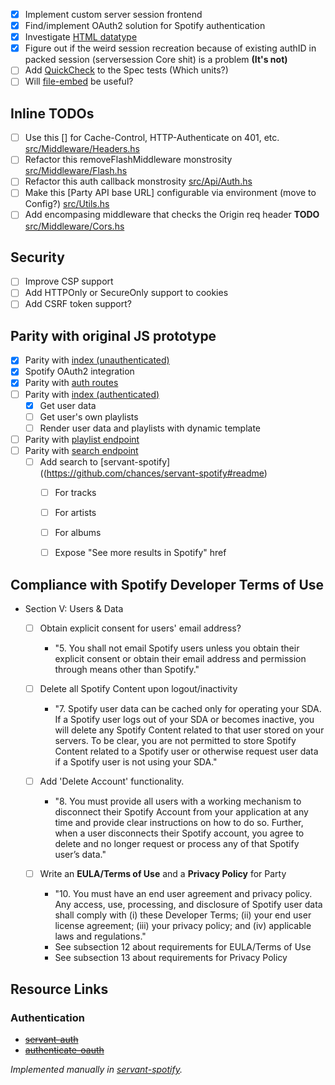- [x] Implement custom server session frontend
- [x] Find/implement OAuth2 solution for Spotify authentication
- [x] Investigate [HTML datatype](https://github.com/haskell-servant/servant-lucid/blob/master/src/Servant/HTML/Lucid.hs)
- [x] Figure out if the weird session recreation because of existing authID in
packed session (serversession Core shit) is a problem **(It's not)**
- [ ] Add [QuickCheck](https://hackage.haskell.org/package/servant-quickcheck-0.0.2.2/docs/Servant-QuickCheck.html)
to the Spec tests (Which units?)
- [ ] Will [file-embed](https://hackage.haskell.org/package/file-embed) be useful?

## Inline TODOs
- [ ] Use this [] for Cache-Control, HTTP-Authenticate on 401, etc. [src/Middleware/Headers.hs](src/Middleware/Headers.hs)
- [ ] Refactor this removeFlashMiddleware monstrosity [src/Middleware/Flash.hs](src/Middleware/Flash.hs)
- [ ] Refactor this auth callback monstrosity [src/Api/Auth.hs](src/Api/Auth.hs)
- [ ] Make this [Party API base URL] configurable via environment (move to Config?) [src/Utils.hs](src/Utils.hs)
- [ ] Add encompasing middleware that checks the Origin req header **TODO** [src/Middleware/Cors.hs](src/Middleware/Cors.hs)

## Security

- [ ] Improve CSP support
- [ ] Add HTTPOnly or SecureOnly support to cookies
- [ ] Add CSRF token support?

## Parity with original JS prototype

- [x] Parity with [index (unauthenticated)](https://github.com/chances/chances-party/blob/94ce862cb8fc9ef94b3b8c73c404479c3d86e659/routes/index.js#L8)
- [x] Spotify OAuth2 integration
- [x] Parity with [auth routes](https://github.com/chances/chances-party/blob/94ce862cb8fc9ef94b3b8c73c404479c3d86e659/routes/auth.js)
- [ ] Parity with [index (authenticated)](https://github.com/chances/chances-party/blob/94ce862cb8fc9ef94b3b8c73c404479c3d86e659/routes/index.js#L14)
  - [x] Get user data
  - [ ] Get user's own playlists
  - [ ] Render user data and playlists with dynamic template
- [ ] Parity with [playlist endpoint](https://github.com/chances/chances-party/blob/94ce862cb8fc9ef94b3b8c73c404479c3d86e659/routes/index.js#L38)
- [ ] Parity with [search endpoint](https://github.com/chances/chances-party/blob/94ce862cb8fc9ef94b3b8c73c404479c3d86e659/routes/index.js#L71)
  - [ ] Add search to [servant-spotify]((https://github.com/chances/servant-spotify#readme)
    - [ ] For tracks
    - [ ] For artists
    - [ ] For albums
    - [ ] Expose "See more results in Spotify" href


## Compliance with Spotify Developer Terms of Use

- Section V: Users & Data
  - [ ] Obtain explicit consent for users' email address?
    - "5. You shall not email Spotify users unless you obtain their explicit consent or obtain their email address and permission through means other than Spotify."

  - [ ] Delete all Spotify Content upon logout/inactivity
    - "7. Spotify user data can be cached only for operating your SDA. If a Spotify user logs out of your SDA or becomes inactive, you will delete any Spotify Content related to that user stored on your servers. To be clear, you are not permitted to store Spotify Content related to a Spotify user or otherwise request user data if a Spotify user is not using your SDA."

  - [ ] Add 'Delete Account' functionality.
    - "8. You must provide all users with a working mechanism to disconnect their Spotify Account from your application at any time and provide clear instructions on how to do so. Further, when a user disconnects their Spotify account, you agree to delete and no longer request or process any of that Spotify user’s data."

  - [ ] Write an **EULA/Terms of Use** and a **Privacy Policy** for Party
    - "10. You must have an end user agreement and privacy policy. Any access, use, processing, and disclosure of Spotify user data shall comply with (i) these Developer Terms; (ii) your end user license agreement; (iii) your privacy policy; and (iv) applicable laws and regulations."
    - See subsection 12 about requirements for EULA/Terms of Use
    - See subsection 13 about requirements for Privacy Policy

## Resource Links

### Authentication

- ~~[servant-auth](https://github.com/plow-technologies/servant-auth)~~
- ~~[authenticate-oauth](https://www.stackage.org/package/authenticate-oauth)~~

_Implemented manually in [servant-spotify](https://github.com/chances/servant-spotify#readme)._

